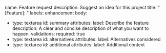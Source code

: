 name: Feature request
description: Suggest an idea for this project
title: "[Feature]: "
labels: enhancement
body:
  - type: textarea
    id: summary
    attributes:
      label: Describe the feature
      description: A clear and concise description of what you want to happen.
    validations:
      required: true
  - type: textarea
    id: alternatives
    attributes:
      label: Alternatives considered
  - type: textarea
    id: additional
    attributes:
      label: Additional context
